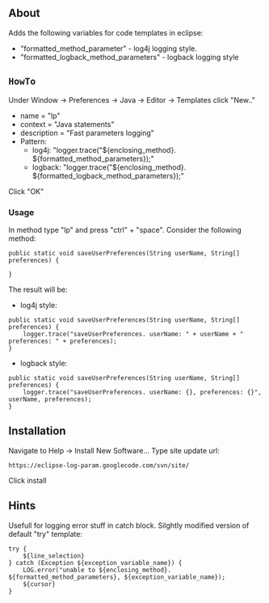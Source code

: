 ## About ##

Adds the following variables for code templates in eclipse:
  * "formatted\_method\_parameter" - log4j logging style.
  * "formatted\_logback\_method\_parameters" - logback logging style

## `HowTo` ##

Under Window -> Preferences -> Java -> Editor -> Templates click "New.."
  * name = "lp"
  * context = "Java statements"
  * description = "Fast parameters logging"
  * Pattern:
    * log4j: "logger.trace("${enclosing\_method}. ${formatted\_method\_parameters});"
    * logback: "logger.trace("${enclosing\_method}. ${formatted\_logback\_method\_parameters});"

Click "OK"

### Usage ###

In method type "lp" and press "ctrl" + "space". Consider the following method:
```
public static void saveUserPreferences(String userName, String[] preferences) {

}
```

The result will be:
  * log4j style:
```
public static void saveUserPreferences(String userName, String[] preferences) {
    logger.trace("saveUserPreferences. userName: " + userName + " preferences: " + preferences);
}
```
  * logback style:
```
public static void saveUserPreferences(String userName, String[] preferences) {
    logger.trace("saveUserPreferences. userName: {}, preferences: {}", userName, preferences);
}
```

## Installation ##

Navigate to Help -> Install New Software...
Type site update url:
```
https://eclipse-log-param.googlecode.com/svn/site/
```

Click install

## Hints ##

Usefull for logging error stuff in catch block. Silghtly modified version of default "try" template:
```
try {
	${line_selection}
} catch (Exception ${exception_variable_name}) {
	LOG.error("unable to ${enclosing_method}. ${formatted_method_parameters}, ${exception_variable_name});
	${cursor}
}
```